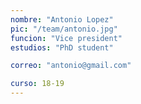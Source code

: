 ```yaml
---
nombre: "Antonio Lopez"
pic: "/team/antonio.jpg"
funcion: "Vice president"
estudios: "PhD student"

correo: "antonio@gmail.com"

curso: 18-19
---
```

